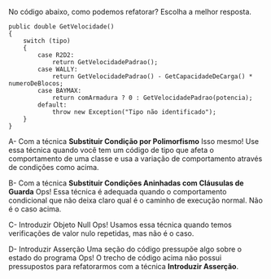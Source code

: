 ﻿No código abaixo, como podemos refatorar? Escolha a melhor resposta.

```
public double GetVelocidade()
{
    switch (tipo)
    {
        case R2D2:
            return GetVelocidadePadrao();
        case WALLY:
            return GetVelocidadePadrao() - GetCapacidadeDeCarga() * numeroDeBlocos;
        case BAYMAX:
            return comArmadura ? 0 : GetVelocidadePadrao(potencia);
        default:
            throw new Exception("Tipo não identificado");
    }
}
```

A- Com a técnica **Substituir Condição por Polimorfismo**
Isso mesmo! Use essa técnica quando você tem um código de tipo que afeta o comportamento de uma classe e usa
a variação de comportamento através de condições como acima.

B- Com a técnica **Substituir Condições Aninhadas com Cláusulas de Guarda**
Ops! Essa técnica é adequada quando o comportamento condicional que não deixa claro qual é o caminho de execução normal. Não é o caso acima.

C- Introduzir Objeto Null
Ops! Usamos essa técnica quando temos verificações de valor nulo repetidas, mas não é o caso.

D- Introduzir Asserção
Uma seção do código pressupõe algo sobre o estado do programa
Ops! O trecho de código acima não possui pressupostos para refatorarmos com a técnica **Introduzir Asserção**.


